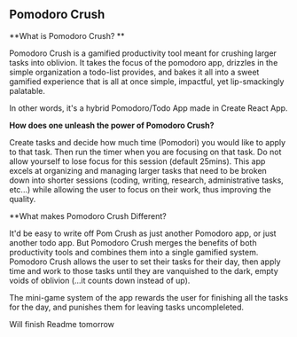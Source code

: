 ## Pomodoro Crush

**What is Pomodoro Crush? **

Pomodoro Crush is a gamified productivity tool meant for crushing larger tasks into oblivion. It takes the focus of the pomodoro app, drizzles in the simple organization a todo-list provides, and bakes it all into a sweet gamified experience that is all at once simple, impactful, yet lip-smackingly palatable. 

In other words, it's a hybrid Pomodoro/Todo App made in Create React App.

**How does one unleash the power of Pomodoro Crush?**

Create tasks and decide how much time (Pomodori) you would like to apply to that task. Then run the timer when you are focusing on that task. Do not allow yourself to lose focus for this session (default 25mins). This app excels at organizing and managing larger tasks that need to be broken down into shorter sessions (coding, writing, research, administrative tasks, etc...) while allowing the user to focus  on their work, thus improving the quality. 

**What makes Pomodoro Crush Different?

It'd be easy to write off Pom Crush as just another Pomodoro app, or just another todo app. But Pomodoro Crush merges the benefits of both productivity tools and combines them into a single gamified system. Pomodoro Crush allows the user to set their tasks for their day, then apply time and work to those tasks until they are vanquished to the dark, empty voids of oblivion (...it counts down instead of up). 

The mini-game system of the app rewards the user for finishing all the tasks for the day, and punishes them for leaving tasks uncompleleted.  

Will finish Readme tomorrow
